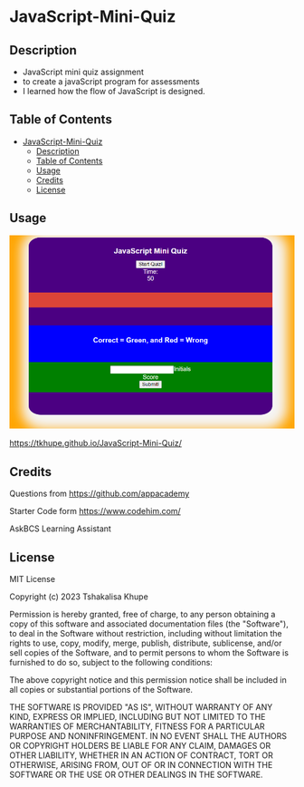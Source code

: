 # JavaScript-Mini-Quiz

## Description

- JavaScript mini quiz assignment
- to create  a  javaScript program for assessments
- I learned how the flow of JavaScript is designed.

## Table of Contents 
- [JavaScript-Mini-Quiz](#javascript-mini-quiz)
  - [Description](#description)
  - [Table of Contents](#table-of-contents)
  - [Usage](#usage)
  - [Credits](#credits)
  - [License](#license)
## Usage

![alt text](assets/images/Miniquiz.png)

https://tkhupe.github.io/JavaScript-Mini-Quiz/

## Credits

Questions from https://github.com/appacademy

Starter Code form https://www.codehim.com/

AskBCS Learning Assistant

## License

MIT License

Copyright (c) 2023 Tshakalisa Khupe

Permission is hereby granted, free of charge, to any person obtaining a copy
of this software and associated documentation files (the "Software"), to deal
in the Software without restriction, including without limitation the rights
to use, copy, modify, merge, publish, distribute, sublicense, and/or sell
copies of the Software, and to permit persons to whom the Software is
furnished to do so, subject to the following conditions:

The above copyright notice and this permission notice shall be included in all
copies or substantial portions of the Software.

THE SOFTWARE IS PROVIDED "AS IS", WITHOUT WARRANTY OF ANY KIND, EXPRESS OR
IMPLIED, INCLUDING BUT NOT LIMITED TO THE WARRANTIES OF MERCHANTABILITY,
FITNESS FOR A PARTICULAR PURPOSE AND NONINFRINGEMENT. IN NO EVENT SHALL THE
AUTHORS OR COPYRIGHT HOLDERS BE LIABLE FOR ANY CLAIM, DAMAGES OR OTHER
LIABILITY, WHETHER IN AN ACTION OF CONTRACT, TORT OR OTHERWISE, ARISING FROM,
OUT OF OR IN CONNECTION WITH THE SOFTWARE OR THE USE OR OTHER DEALINGS IN THE
SOFTWARE.
